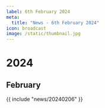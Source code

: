 ```yaml
---
label: 6th February 2024
meta:
  title: "News - 6th February 2024"
icon: broadcast
image: /static/thumbnail.jpg
---
```


# 2024
## February

{{ include "news/20240206" }}